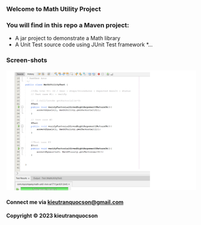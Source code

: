 ### Welcome to Math Utility Project


### You will find in this repo a Maven project:

* A jar project to demonstrate a Math library
* A Unit Test source code using JUnit Test framework
*...

### Screen-shots
![Source-code](https://github.com/kieutranquocson/math-until-mvn-se1711/blob/main/screenshots/Source-code.png)



#### Connect me via kieutranquocson@gmail.com

#### Copyright &#169;   2023 kieutranquocson